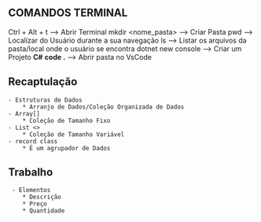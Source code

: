 **COMANDOS TERMINAL**
----------------------

Ctrl + Alt + t --> Abrir Terminal
mkdir <nome_pasta> --> Criar Pasta
pwd --> Localizar do Usuário durante a sua navegação
ls --> Listar os arquivos da pasta/local onde o usuário se encontra
dotnet new console --> Criar um Projeto **C#**
**code .** --> Abrir pasta no VsCode

**Recaptulação**
-----------------

    - Estruturas de Dados
        * Arranjo de Dados/Coleção Organizada de Dados
    - Array[]
        * Coleção de Tamanho Fixo
    - List <>
        * Coleção de Tamanho Variável
    - record class
        * É um agrupador de Dados

**Trabalho**
-------------

     - Elementos
        * Descrição
        * Preço
        * Quantidade